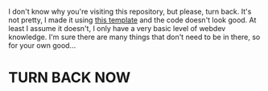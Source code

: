 I don't know why you're visiting this repository, but please, turn back. It's not pretty, I made it using [this template](https://onepagelove.com/me) and the code doesn't look good. At least I assume it doesn't, I only have a very basic level of webdev knowledge. I'm sure there are many things that don't need to be in there, so for your own good...

# TURN BACK NOW
